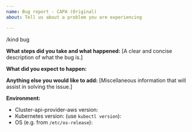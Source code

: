 ```yaml
---
name: Bug report - CAPA (Original)
about: Tell us about a problem you are experiencing

---
```


/kind bug

**What steps did you take and what happened:**
[A clear and concise description of what the bug is.]


**What did you expect to happen:**


**Anything else you would like to add:**
[Miscellaneous information that will assist in solving the issue.]


**Environment:**

- Cluster-api-provider-aws version: 
- Kubernetes version: (use `kubectl version`): 
- OS (e.g. from `/etc/os-release`): 
